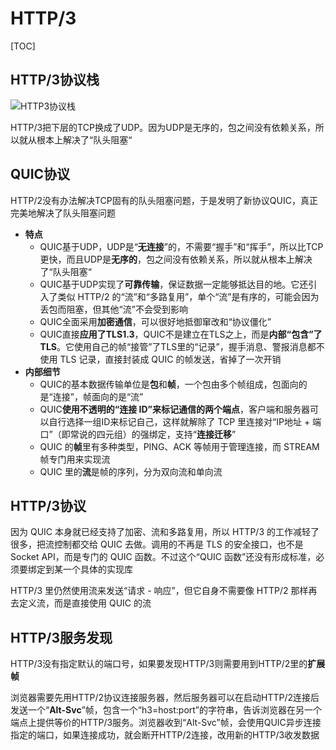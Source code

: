 # HTTP/3

[TOC]

## HTTP/3协议栈

![HTTP3协议栈](F:\前端笔记\studyNote\images\HTTP3协议栈.jpg)

HTTP/3把下层的TCP换成了UDP。因为UDP是无序的，包之间没有依赖关系，所以就从根本上解决了“队头阻塞“



## QUIC协议

HTTP/2没有办法解决TCP固有的队头阻塞问题，于是发明了新协议QUIC，真正完美地解决了队头阻塞问题

- **特点**
  - QUIC基于UDP，UDP是“**无连接**”的，不需要“握手”和“挥手”，所以比TCP更快，而且UDP是**无序的**，包之间没有依赖关系，所以就从根本上解决了“队头阻塞“
  - QUIC基于UDP实现了**可靠传输**，保证数据一定能够抵达目的地。它还引入了类似 HTTP/2 的“流”和“多路复用”，单个“流”是有序的，可能会因为丢包而阻塞，但其他“流”不会受到影响
  - QUIC全面采用**加密通信**，可以很好地抵御窜改和“协议僵化”
  - QUIC直接**应用了TLS1.3**，QUIC不是建立在TLS之上，而是**内部“包含”了 TLS**。它使用自己的帧“接管”了TLS里的“记录”，握手消息、警报消息都不使用 TLS 记录，直接封装成 QUIC 的帧发送，省掉了一次开销
- **内部细节**
  - QUIC的基本数据传输单位是**包**和**帧**，一个包由多个帧组成，包面向的是“连接”，帧面向的是“流”
  - QUIC**使用不透明的“连接 ID”来标记通信的两个端点**，客户端和服务器可以自行选择一组ID来标记自己，这样就解除了 TCP 里连接对“IP地址 + 端口”（即常说的四元组）的强绑定，支持“**连接迁移**”
  - QUIC 的**帧**里有多种类型，PING、ACK 等帧用于管理连接，而 STREAM 帧专门用来实现流
  - QUIC 里的**流**是帧的序列，分为双向流和单向流



## HTTP/3协议

因为 QUIC 本身就已经支持了加密、流和多路复用，所以 HTTP/3 的工作减轻了很多，把流控制都交给 QUIC 去做。调用的不再是 TLS 的安全接口，也不是 Socket API，而是专门的 QUIC 函数。不过这个“QUIC 函数”还没有形成标准，必须要绑定到某一个具体的实现库

HTTP/3 里仍然使用流来发送“请求 - 响应”，但它自身不需要像 HTTP/2 那样再去定义流，而是直接使用 QUIC 的流



## HTTP/3服务发现

HTTP/3没有指定默认的端口号，如果要发现HTTP/3则需要用到HTTP/2里的**扩展帧**

浏览器需要先用HTTP/2协议连接服务器，然后服务器可以在启动HTTP/2连接后发送一个“**Alt-Svc**”帧，包含一个“h3=host:port”的字符串，告诉浏览器在另一个端点上提供等价的HTTP/3服务。浏览器收到“Alt-Svc”帧，会使用QUIC异步连接指定的端口，如果连接成功，就会断开HTTP/2连接，改用新的HTTP/3收发数据